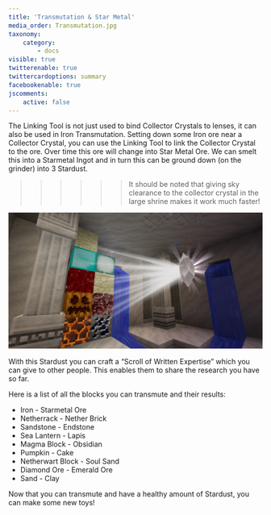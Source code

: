 ```yaml
---
title: 'Transmutation & Star Metal'
media_order: Transmutation.jpg
taxonomy:
    category:
        - docs
visible: true
twitterenable: true
twittercardoptions: summary
facebookenable: true
jscomments:
    active: false
---
```


The Linking Tool is not just used to bind Collector Crystals to lenses, it can also be used in Iron Transmutation. Setting down some Iron ore near a Collector Crystal, you can use the Linking Tool to link the Collector Crystal to the ore. Over time this ore will change into Star Metal Ore. We can smelt this into a Starmetal Ingot and in turn this can be ground down (on the grinder) into 3 Stardust.

>>>>>> It should be noted that giving sky clearance to the collector crystal in the large shrine makes it work much faster!  

![Transmutation](Transmutation.jpg)

With this Stardust you can craft a “Scroll of Written Expertise” which you can give to other people. This enables them to share the research you have so far.

Here is a list of all the blocks you can transmute and their results:
* Iron - Starmetal Ore
* Netherrack - Nether Brick
* Sandstone - Endstone
* Sea Lantern - Lapis
* Magma Block - Obsidian
* Pumpkin - Cake
* Netherwart Block - Soul Sand
* Diamond Ore - Emerald Ore
* Sand - Clay

Now that you can transmute and have a healthy amount of Stardust, you can make some new toys!

